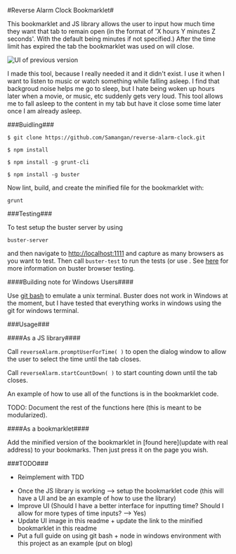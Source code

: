 #Reverse Alarm Clock Bookmarklet#

This bookmarklet and JS library allows the user to input how much time they want that tab to remain open (in the format of 'X hours Y minutes Z seconds'. With the default being minutes if not specified.) After the time limit has expired the tab the bookmarklet was used on will close.

![UI of previous version](http://i.imgur.com/feNZg.png)

I made this tool, because I really needed it and it didn't exist. I use it when I want to listen to music or watch something while falling asleep. I find that backgroud noise helps me go to sleep, but I hate being woken up hours later when a movie, or music, etc suddenly gets very loud. This tool allows me to fall asleep to the content in my tab but have it close some time later once I am already asleep. 

###Buidling###

`$ git clone https://github.com/Samangan/reverse-alarm-clock.git`

`$ npm install`

`$ npm install -g grunt-cli`

`$ npm install -g buster`

Now lint, build, and create the minified file for the bookmarklet with:

`grunt`

###Testing###

To test setup the buster server by using 

`buster-server`

and then navigate to [http://localhost:1111](http://localhost:1111) and capture as many browsers as you want to test. Then call `buster-test` to run the tests (or use . See [here](http://docs.busterjs.org/en/latest/browser-testing/) for more information on buster browser testing.

####Building note for Windows Users####

Use [git bash](http://git-scm.com/downloads) to emulate a unix terminal. Buster does not work in Windows at the moment, but I have tested that everything works in windows using the git for windows terminal.


###Usage###

####As a JS library####


Call `reverseAlarm.promptUserForTime( )` to open the dialog window to allow the user to select the time until the tab closes. 

Call `reverseAlarm.startCountDown( )` to start counting down until the tab closes.

An example of how to use all of the functions is in the bookmarklet code.

TODO: Document the rest of the functions here (this is meant to be modularized).

####As a bookmarklet####

Add the minified version of the bookmarklet in [found here](update with real address) to your bookmarks. Then just press it on the page you wish. 


###TODO###
 - Reimplement with TDD
 * Once the JS library is working --> setup the bookmarklet code (this will have a UI and be an example of how to use the library)
 * Improve UI (Should I have a better interface for inputting time? Should I allow for more types of time inputs? --> Yes)
 * Update UI image in this readme + update the link to the minified bookmarklet in this readme
 * Put a full guide on using git bash + node in windows environment with this project as an example (put on blog)
